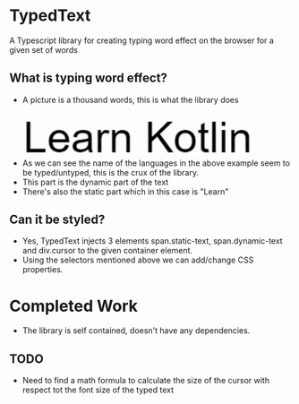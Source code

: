 # TypedText
A Typescript library for creating typing word effect on the browser for a given set of words

## What is typing word effect?
* A picture is a thousand words, this is what the library does
![TypedText Screenshot](screenshot.gif)
* As we can see the name of the languages in the above example seem to be typed/untyped, this is the crux of the library.
* This part is the dynamic part of the text
* There's also the static part which in this case is "Learn"

## Can it be styled?
* Yes, TypedText injects 3 elements span.static-text, span.dynamic-text and div.cursor to the given container element.
* Using the selectors mentioned above we can add/change CSS properties.

# Completed Work
* The library is self contained, doesn't have any dependencies.

## TODO
* Need to find a math formula to calculate the size of the cursor with respect tot the font size of the typed text
